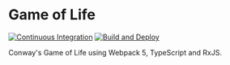 # Game of Life
[![Continuous Integration](https://github.com/jdiemke/game-of-life/actions/workflows/integrate.yml/badge.svg)](https://github.com/jdiemke/game-of-life/actions/workflows/integrate.yml)
[![Build and Deploy](https://github.com/jdiemke/game-of-life/actions/workflows/deploy.yml/badge.svg)](https://github.com/jdiemke/game-of-life/actions/workflows/deploy.yml)

Conway's Game of Life using Webpack 5, TypeScript and RxJS.
